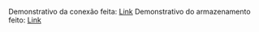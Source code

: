Demonstrativo da conexão feita: [Link](https://www.youtube.com/watch?v=jGj6akH_bYs)
Demonstrativo do armazenamento feito: [Link](https://www.youtube.com/watch?v=HwH-WNGATi0)
